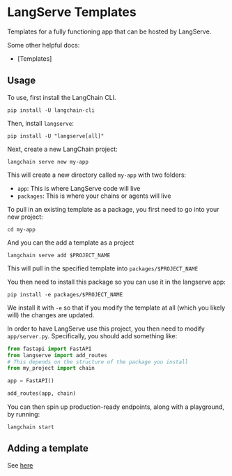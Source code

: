 # LangServe Templates

Templates for a fully functioning app that can be hosted by LangServe.

Some other helpful docs:

- [Templates]

## Usage

To use, first install the LangChain CLI.

```shell
pip install -U langchain-cli
```

Then, install `langserve`:

```shell
pip install -U "langserve[all]"
```

Next, create a new LangChain project:

```shell
langchain serve new my-app
```

This will create a new directory called `my-app` with two folders:

- `app`: This is where LangServe code will live
- `packages`: This is where your chains or agents will live

To pull in an existing template as a package, you first need to go into your new project:

```shell
cd my-app
```

And you can the add a template as a project

```shell
langchain serve add $PROJECT_NAME
```

This will pull in the specified template into `packages/$PROJECT_NAME`

You then need to install this package so you can use it in the langserve app:

```shell
pip install -e packages/$PROJECT_NAME
```

We install it with `-e` so that if you modify the template at all (which you likely will) the changes are updated.

In order to have LangServe use this project, you then need to modify `app/server.py`.
Specifically, you should add something like:

```python
from fastapi import FastAPI
from langserve import add_routes
# This depends on the structure of the package you install
from my_project import chain

app = FastAPI()

add_routes(app, chain)
```

You can then spin up production-ready endpoints, along with a playground, by running:

```shell
langchain start
```

## Adding a template

See [here](CONTRIBUTING.md)
